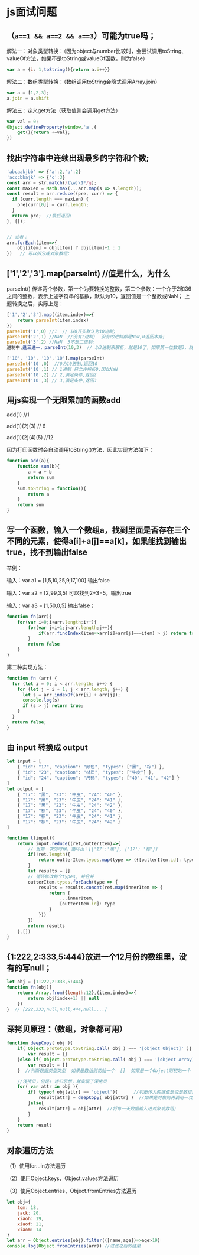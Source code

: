 # js面试问题

## （`a==1 && a==2 && a==3`）可能为true吗；
解法一：对象类型转换：（因为object与number比较时，会尝试调用toString、valueOf方法，如果不是toString或valueOf函数，则为false）
```js
var a = {i: 1,toString(){return a.i++}}
```
解法二：数组类型转换：（数组调用toString会隐式调用Array.join）
```js
var a = [1,2,3];
a.join = a.shift
```
解法三：定义get方法（获取值则会调用get方法）
```js
var val = 0;
Object.defineProperty(window,'a',{
    get(){return +=val};
})
```



## 找出字符串中连续出现最多的字符和个数;

```js
'abcaakjbb' => {'a':2,'b':2}
'acccbbajk' => {'c':3}
const arr = str.match(/(\w)\1*/g);
const maxLen = Math.max(...arr.map(s => s.length));
const result = arr.reduce((pre, curr) => {
  if (curr.length === maxLen) {
    pre[curr[0]] = curr.length;
  }
  return pre;  //最后返回;
}, {});


// 或者：
arr.forEach(item=>{
    obj[item] = obj[item] ? obj[item]+1 : 1
})   // 可以拆分成对象数组; 
```



## ['1','2','3'].map(parseInt)    //值是什么，为什么

parseInt()   传递两个参数，第一个为要转换的整数，第二个参数：一个介于2和36之间的整数，表示上述字符串的基数，默认为10，返回值是一个整数或NaN；
上题转换之后，实际上是：
```js
['1','2','3'].map((item,index)=>{
    return parseInt(item,index)
})
parseInt('1',0) //1  // 以0开头默认为10进制;
parseInt('2',1) //NaN  //没有1进制;  没有的进制都是NaN,0返回本身;
parseInt('3',2) //NaN  3不是二进制;
进制中,逢三进一，parseInt(10,3)  // 以3进制来解析，就是10了，如果第一位数是3，就超出0，1，2了，就为NaN；

['10', '10', '10','10'].map(parseInt)
parseInt('10',0)  //0为10进制,返回10
parseInt('10',1) // 1进制 只允许解析0,因此NaN
parseInt('10',2) // 2,满足条件,返回2
parseInt('10',3) // 3,满足条件,返回3
```



## 用js实现一个无限累加的函数add

add(1) //1

add(1)(2)(3) // 6

add(1)(2)(4)(5) //12

因为打印函数时会自动调用toString()方法，因此实现方法如下：

```js
function add(a){
    function sum(b){
        a = a + b
        return sum
    }
    sum.toString = function(){
        return a
    }
    return sum
}
```



## 写一个函数，输入一个数组a，找到里面是否存在三个不同的元素，使得a[i]+a[j]==a[k]，如果能找到输出true，找不到输出false

举例：

输入：var a1 = [1,5,10,25,9,17,100]   输出false

输入：var a2 = [2,99,3,5]  可以找到2+3=5，输出true

输入：var a3 = [1,50,0,5]    输出false；

```js
function fn(arr){
    for(var i=0;i<arr.length;i++){
        for(var j=i+1;j<arr.length;j++){
            if(arr.findIndex(item=>arr[i]+arr[j]===item) > j) return true
        }
        return false
    }
}
```
第二种实现方法：
```js
function fn (arr) {
  for (let i = 0; i < arr.length; i++) {
    for (let j = i + 1; j < arr.length; j++) {
      let s = arr.indexOf(arr[i] + arr[j]);
      console.log(s)
      if (s > j) return true;
    }
  }
  return false;
}
```



## 由 input 转换成 output

```js
let input = [
    { "id": "17", "caption": "颜色", "types": ["黑", "棕"] },
    { "id": "23", "caption": "材质", "types": ["牛皮"] },
    { "id": "24", "caption": "尺码", "types": ["40", "41", "42"] }
]
let output = [
    { "17": "黑", "23": "牛皮", "24": "40" },
    { "17": "黑", "23": "牛皮", "24": "41" },
    { "17": "黑", "23": "牛皮", "24": "42" },
    { "17": "棕", "23": "牛皮", "24": "40" },
    { "17": "棕", "23": "牛皮", "24": "41" },
    { "17": "棕", "23": "牛皮", "24": "42" }
]
```



```js
function t(input){
    return input.reduce((ret,outterItem)=>{
        // 当第一次的时候，循环出：[{'17':'黑'}, {'17': '棕'}]
        if(!ret.length){
            return outterItem.types.map(type => ({[outterItem.id]: type}))
        }
        let results = []
        // 循环修改每个types, 并合并
        outterItem.types.forEach(type => {
            results = results.concat(ret.map(innerItem => {
                return {
                    ...innerItem,
                    [outterItem.id]: type
                }
            }))
        })
        return results
    },[])
}
```



## {1:222,2:333,5:444}放进一个12月份的数组里，没有的写null；

```js
let obj = {1:222,2:333,5:444}
function fn(obj){
    return Array.from({length:12},(item,index)=>{
        return obj[index+1] || null
    })
}  // [222,333,null,null,444,null....]
```



## 深拷贝原理：（数组，对象都可用）

```js
function deepCopy( obj ){
    if( Object.prototype.toString.call( obj ) === '[object Object]' ){
        var result = {}
    }else if( Object.prototype.toString.call( obj ) === '[object Array]' ){
        var result = []
    }  //判断数据类型类型  如果是数组则初始一个  []  如果是一个Object则初始一个 {}

    //浅拷贝，但是+ 递归思想，就实现了深拷贝
    for( var attr in obj ){
        if( typeof obj[attr] == 'object'){      //判断传入的键值是否是数组或对象
            result[attr] = deepCopy( obj[attr] )  //如果是对象则再调用一次函数; 实现递归;
        }else{
            result[attr] = obj[attr]  //将每一天数据输入进对象或数组;
        }
    }
    return result
}
```






## 对象遍历方法
（1）使用for...in方法遍历

（2）使用Object.keys、Object.values方法遍历

（3）使用Object.entries、Object.fromEntries方法遍历

```js
let obj={
    tom: 18,
    jack: 20,
    xiaoh: 19,
    xiaof: 21,
    xiaom: 14
}
let arr = Object.entries(obj).filter(([name,age])=>age>19)
console.log(Object.fromEntries(arr)) //过滤之后的结果
```


